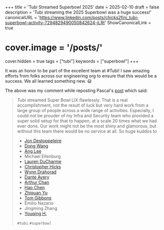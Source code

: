 +++
title = 'Tubi Streamed Superbowl 2025'
date = 2025-02-10
draft = false
description = 'Tubi streaming the 2025 Superbowl was a huge success!'
canonicalURL = 'https://www.linkedin.com/posts/chicks2fini_tubi-superbowl-activity-7294829490050842624-jLRt'
ShowCanonicalLink = true
# cover.image = '/posts/'
cover.hidden = true
tags = ["tubi"]
keywords = ["superbowl"]
+++

It was an honor to be part of the excellent team at #Tubi! I saw amazing efforts
from folks across our engineering org to ensure that this would be a success. We
all learned something new. 😃

The above was my comment while reposting Pascal's
[post](https://www.linkedin.com/posts/pascal-lapoirie_tubi-superbowl-activity-7294749235550244866-YAbn) which said:

> Tubi streamed Super Bowl LIX flawlessly. That is a real accomplishment, not the result of luck but very hard work from a large group of people across a wide range of activities.
> Especially, I could not be prouder of my Infra and Security team who provided a super solid setup for that to happen, at a scale 20 times what we had ever done. Our work might not be the most shiny and glamorous, but without this team there would be no service at all. So huge kuddos to
>
> - [Jon Destoppeleire](https://www.linkedin.com/in/destoppeleire/)
> - [Dong Wang](https://www.linkedin.com/in/dong-wang-83518632/)
> - [Ang Lee](https://www.linkedin.com/in/ang-lee-093b51308/?)
> - Michael Ellenburg
> - [Lauren DuCharme](https://www.linkedin.com/in/lauren-ducharme-32971185/)
> - [Christopher Hicks](https://www.linkedin.com/in/chicks2fini/)
> - [Wynn Drahorad](https://www.linkedin.com/in/wynndrahorad/)
> - [Dante Avery](https://www.linkedin.com/in/dante-avery-9a07b519/)
> - [Arthur Chan](https://www.linkedin.com/in/arthurchan2/)
> - [Hao Chen](https://www.linkedin.com/in/zach-57383091/)
> - [Zhiquan Yu](https://www.linkedin.com/in/zhiquan-yu-7a701b97/)
> - [Tom Gibbons](https://www.linkedin.com/in/twgibbons/)
> - Emilio Nazario
> - Jingming Zhang
> - [Youqing H.](https://www.linkedin.com/in/hanyouqing/)
>
> `#tubi` `#superbowl`
